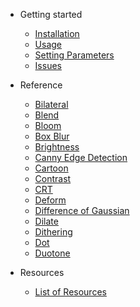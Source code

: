 - Getting started

  - [Installation](./installation.md)
  - [Usage](./usage.md)
  - [Setting Parameters](./settingParameters.md)
  - [Issues](./issues.md)

- Reference

  - [Bilateral](./bilateral.md)
  - [Blend](./blend.md)
  - [Bloom](./bloom.md)
  - [Box Blur](./boxBlur.md)
  - [Brightness](./brightness.md)
  - [Canny Edge Detection](./cannyEdgeDetection.md)
  - [Cartoon](./cartoon.md)
  - [Contrast](./contrast.md)
  - [CRT](./crt.md)
  - [Deform](./deform.md)
  - [Difference of Gaussian](./differenceOfGaussian.md)
  - [Dilate](./dilate.md)
  - [Dithering](./dithering.md)
  - [Dot](./dot.md)
  - [Duotone](./duoTone.md)

- Resources

  - [List of Resources](./resources.md)